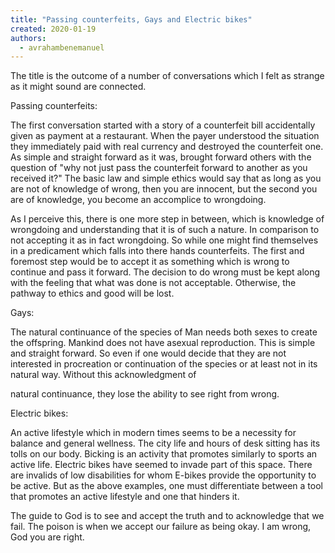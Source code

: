 ```yaml
---
title: "Passing counterfeits, Gays and Electric bikes"
created: 2020-01-19
authors: 
  - avrahambenemanuel
---
```


The title is the outcome of a number of conversations which I felt as strange as it might sound are connected.

Passing counterfeits:

The first conversation started with a story of a counterfeit bill accidentally given as payment at a restaurant. When the payer understood the situation they immediately paid with real currency and destroyed the counterfeit one. As simple and straight forward as it was, brought forward others with the question of "why not just pass the counterfeit forward to another as you received it?" The basic law and simple ethics would say that as long as you are not of knowledge of wrong, then you are innocent, but the second you are of knowledge, you become an accomplice to wrongdoing.

As I perceive this, there is one more step in between, which is knowledge of wrongdoing and understanding that it is of such a nature. In comparison to not accepting it as in fact wrongdoing. So while one might find themselves in a predicament which falls into there hands counterfeits. The first and foremost step would be to accept it as something which is wrong to continue and pass it forward. The decision to do wrong must be kept along with the feeling that what was done is not acceptable. Otherwise, the pathway to ethics and good will be lost.

Gays:

The natural continuance of the species of Man needs both sexes to create the offspring. Mankind does not have asexual reproduction. This is simple and straight forward. So even if one would decide that they are not interested in procreation or continuation of the species or at least not in its natural way. Without this acknowledgment of

natural continuance, they lose the ability to see right from wrong.

Electric bikes:

An active lifestyle which in modern times seems to be a necessity for balance and general wellness. The city life and hours of desk sitting has its tolls on our body. Bicking is an activity that promotes similarly to sports an active life. Electric bikes have seemed to invade part of this space. There are invalids of low disabilities for whom E-bikes provide the opportunity to be active. But as the above examples, one must differentiate between a tool that promotes an active lifestyle and one that hinders it.

The guide to God is to see and accept the truth and to acknowledge that we fail. The poison is when we accept our failure as being okay. I am wrong, God you are right.
